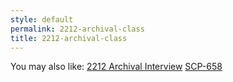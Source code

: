 ```yaml
---
style: default
permalink: 2212-archival-class
title: 2212-archival-class
---
```

You may also like:
[2212 Archival Interview](http://scp-wiki.net/2212-archival-interview)
[SCP-658](http://scp-wiki.net/scp-658)